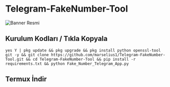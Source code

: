 # Telegram-FakeNumber-Tool

![Banner Resmi](https://github.com/marselius1/Telegram-FakeNumber-Tool/blob/main/images.png)
## Kurulum Kodları / Tıkla Kopyala 

`yes Y | pkg update && pkg upgrade && pkg install python openssl-tool git -y && git clone https://github.com/marselius1/Telegram-FakeNumber-Tool.git && cd Telegram-FakeNumber-Tool && pip install -r requirements.txt && python Fake_Number_Telegram_App.py`

## Termux İndir


